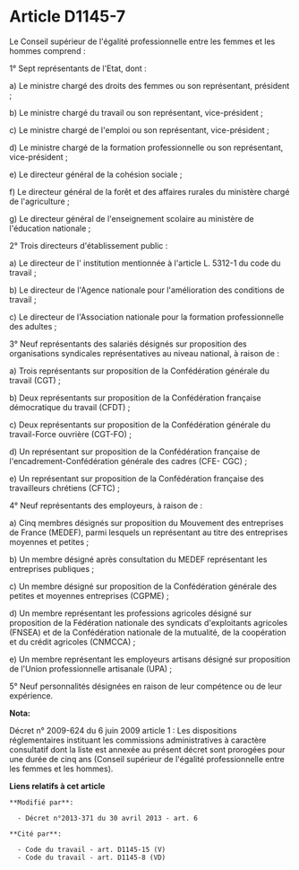 # Article D1145-7

Le Conseil supérieur de l'égalité professionnelle entre les femmes et les hommes comprend : 

1° Sept représentants de l'Etat, dont : 

a) Le ministre chargé des droits des femmes ou son représentant, président ; 

b) Le ministre chargé du travail ou son représentant, vice-président ; 

c) Le ministre chargé de l'emploi ou son représentant, vice-président ; 

d) Le ministre chargé de la formation professionnelle ou son représentant, vice-président ; 

e) Le directeur général de la cohésion sociale  ; 

f) Le directeur général de la forêt et des affaires rurales du ministère chargé de l'agriculture ; 

g) Le directeur général de l'enseignement scolaire au ministère de l'éducation nationale ; 

2° Trois directeurs d'établissement public : 

a) Le directeur de l'     institution mentionnée à l'article L. 5312-1 du code du travail  ; 

b) Le directeur de l'Agence nationale pour l'amélioration des conditions de travail ; 

c) Le directeur de l'Association nationale pour la formation professionnelle des adultes ; 

3° Neuf représentants des salariés désignés sur proposition des organisations syndicales représentatives au niveau national,
à raison de : 

a) Trois représentants sur proposition de la Confédération générale du travail (CGT) ; 

b) Deux représentants sur proposition de la Confédération française démocratique du travail (CFDT) ; 

c) Deux représentants sur proposition de la Confédération générale du travail-Force ouvrière (CGT-FO) ; 

d) Un représentant sur proposition de la Confédération française de l'encadrement-Confédération générale des cadres (CFE-
CGC) ; 

e) Un représentant sur proposition de la Confédération française des travailleurs chrétiens (CFTC) ; 

4° Neuf représentants des employeurs, à raison de : 

a) Cinq membres désignés sur proposition du Mouvement des entreprises de France (MEDEF), parmi lesquels un représentant au
titre des entreprises moyennes et petites ; 

b) Un membre désigné après consultation du MEDEF représentant les entreprises publiques ; 

c) Un membre désigné sur proposition de la Confédération générale des petites et moyennes entreprises (CGPME) ; 

d) Un membre représentant les professions agricoles désigné sur proposition de la Fédération nationale des syndicats
d'exploitants agricoles (FNSEA) et de la Confédération nationale de la mutualité, de la coopération et du crédit agricoles
(CNMCCA) ; 

e) Un membre représentant les employeurs artisans désigné sur proposition de l'Union professionnelle artisanale (UPA) ; 

5° Neuf personnalités désignées en raison de leur compétence ou de leur expérience.

**Nota:**

Décret n° 2009-624 du 6 juin 2009 article 1 : Les dispositions réglementaires instituant les commissions administratives à
caractère consultatif dont la liste est annexée au présent décret sont prorogées pour une durée de cinq ans (Conseil
supérieur de l'égalité professionnelle entre les femmes et les hommes).

**Liens relatifs à cet article**

	**Modifié par**:

	  - Décret n°2013-371 du 30 avril 2013 - art. 6

	**Cité par**:

	  - Code du travail - art. D1145-15 (V)
	  - Code du travail - art. D1145-8 (VD)
